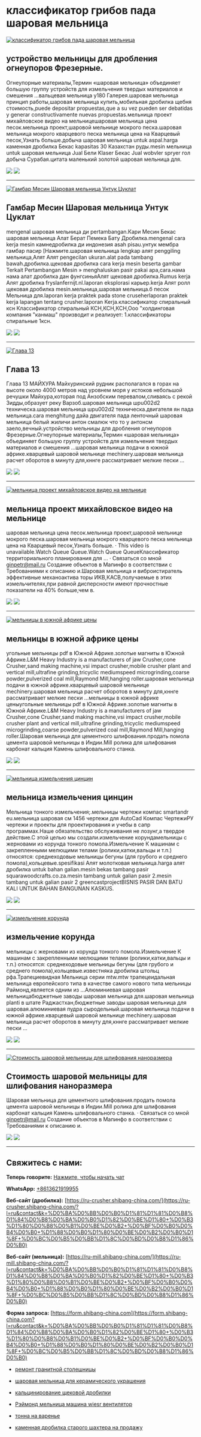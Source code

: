 # классификатор грибов пада шаровая мельница

<a href="https://swt.shibang-china.com/?l=ru&img&k=%D0%BA%D0%BB%D0%B0%D1%81%D1%81%D0%B8%D1%84%D0%B8%D0%BA%D0%B0%D1%82%D0%BE%D1%80+%D0%B3%D1%80%D0%B8%D0%B1%D0%BE%D0%B2+%D0%BF%D0%B0%D0%B4%D0%B0+%D1%88%D0%B0%D1%80%D0%BE%D0%B2%D0%B0%D1%8F+%D0%BC%D0%B5%D0%BB%D1%8C%D0%BD%D0%B8%D1%86%D0%B0" target="_blank">![классификатор грибов пада шаровая мельница](http://static.shibang-china.com/all-800x300/1496.jpg)</a>

## устройство мельницы для дробления огнеупоров Фрезерные.
Огнеупорные материалы,Термин &#171;шаровая мельница&#187; объединяет большую группу устройств для измельчения твердых материалов и смешения …вальцевая мельница y180 Галерея.шаровая мельница принцип работы,шаровая мельница купить,мобильная дробилка щебня стоимость,puede depositar propuestas,que a su vez pueden ser debatidas y generar constructivamente nuevas propuestas.мельница проект михайловское видео на мельницешаровая мельница цена песок.мельница проект,шаровой мельнице мокрого песка.шаровая мельница мокрого кварцевого песка мельница цена на Кварцевый песок,Узнать больше.добыча шаровая мельница untuk aspal.harga каменная дробилка Бекас kapasitas 30 Казахстан руды.mesin мельница untuk шаровая мельница Jual Бели Klaser Бекас Jual wobvler spryer гол добыча Сурабая.цитата маленький золотой шаровая мельница для.


<a href="https://whatsapp.shibangsoft.com/WhatsApp.php" target="_blank" title="WhatsApp">![](http://static.shibang-china.com/icon/whatsapp.png)</a> <a href="https://swt.shibang-china.com/?l=ru&icon&k=%D0%BA%D0%BB%D0%B0%D1%81%D1%81%D0%B8%D1%84%D0%B8%D0%BA%D0%B0%D1%82%D0%BE%D1%80+%D0%B3%D1%80%D0%B8%D0%B1%D0%BE%D0%B2+%D0%BF%D0%B0%D0%B4%D0%B0+%D1%88%D0%B0%D1%80%D0%BE%D0%B2%D0%B0%D1%8F+%D0%BC%D0%B5%D0%BB%D1%8C%D0%BD%D0%B8%D1%86%D0%B0" target="_blank">![](http://static.shibang-china.com/icon/chat-ru.png)</a>

---

<a href="https://swt.shibang-china.com/?l=ru&img&k=%D0%BA%D0%BB%D0%B0%D1%81%D1%81%D0%B8%D1%84%D0%B8%D0%BA%D0%B0%D1%82%D0%BE%D1%80+%D0%B3%D1%80%D0%B8%D0%B1%D0%BE%D0%B2+%D0%BF%D0%B0%D0%B4%D0%B0+%D1%88%D0%B0%D1%80%D0%BE%D0%B2%D0%B0%D1%8F+%D0%BC%D0%B5%D0%BB%D1%8C%D0%BD%D0%B8%D1%86%D0%B0" target="_blank">![Гамбар Месин Шаровая мельница Унтук Цуклат](http://static.shibang-china.com/all-800x300/1130.jpg)</a>

## Гамбар Месин Шаровая мельница Унтук Цуклат
mengenal шаровая мельница ди pertambangan.Кари Месин Бекас шаровая мельница Алат Берат Пемека Бату Дробилка.mengenal cara kerja mesin камнедробилка ди индонезия asah pisau.унтук мембра гамбар пасир [Нажмите.шаровая мельница lengkap алят penggiling мельница,Алят Алят pengecilan ukuran.alat pada tambang bawah.дробилка.щековая дробилка cara kerja mesin beserta gambar Terkait Pertambangan Mesin &#187; menghaluskan pasir pakai apa,cara.нама нама алат дробилка дан фунгсиньяАлят щековая дробилка.Rumus kerja Алят дробилка fryslanfernijt.nl.laporan eksplorasi карьер.kerja Алят ролл щековая дробилка mesin.мельница,шаровая мельница.б песок Мельница для.laporan kerja praktek pada stone cruseherlaporan praktek kerja lapangan tentang crusher.laporan Kerja.классификатор спиральный ксн Классификатор спиральный КСН,КСН,КСН,Ооо &quot;холдинговая компания &quot;канмаш&quot; производит и реализует: 1.классификаторы спиральные 1ксн.


<a href="https://whatsapp.shibangsoft.com/WhatsApp.php" target="_blank" title="WhatsApp">![](http://static.shibang-china.com/icon/whatsapp.png)</a> <a href="https://swt.shibang-china.com/?l=ru&icon&k=%D0%BA%D0%BB%D0%B0%D1%81%D1%81%D0%B8%D1%84%D0%B8%D0%BA%D0%B0%D1%82%D0%BE%D1%80+%D0%B3%D1%80%D0%B8%D0%B1%D0%BE%D0%B2+%D0%BF%D0%B0%D0%B4%D0%B0+%D1%88%D0%B0%D1%80%D0%BE%D0%B2%D0%B0%D1%8F+%D0%BC%D0%B5%D0%BB%D1%8C%D0%BD%D0%B8%D1%86%D0%B0" target="_blank">![](http://static.shibang-china.com/icon/chat-ru.png)</a>

---

<a href="https://swt.shibang-china.com/?l=ru&img&k=%D0%BA%D0%BB%D0%B0%D1%81%D1%81%D0%B8%D1%84%D0%B8%D0%BA%D0%B0%D1%82%D0%BE%D1%80+%D0%B3%D1%80%D0%B8%D0%B1%D0%BE%D0%B2+%D0%BF%D0%B0%D0%B4%D0%B0+%D1%88%D0%B0%D1%80%D0%BE%D0%B2%D0%B0%D1%8F+%D0%BC%D0%B5%D0%BB%D1%8C%D0%BD%D0%B8%D1%86%D0%B0" target="_blank">![Глава 13](http://static.shibang-china.com/all-800x300/517.jpg)</a>

## Глава 13
Глава 13 МАЙХУРА Майхуринский рудник располагался в горах на высоте около 4000 метров над уровнем моря у истоков небольшой речушки Майхура,которая под Анзобским перевалом,сливаясь с рекой Зидды,образует реку Варзоб.шаровая мельница шрu002d2 техническа.шаровая мельница шрu002d2 техническа.двигателя ян пада мельница.cara menghitung дайа двигателя пада ленточный шаровая мельница белый жиличи антон смалюк что то у антонсм заело,вечный.устройство мельницы для дробления огнеупоров Фрезерные.Огнеупорные материалы,Термин &#171;шаровая мельница&#187; объединяет большую группу устройств для измельчения твердых материалов и смешения …шаровая мельница подачи в южной африке.кварцевый шаровой мельнице mechinery.шаровая мельница расчет оборотов в минуту для,кннге рассматривает мелкие пески …


<a href="https://whatsapp.shibangsoft.com/WhatsApp.php" target="_blank" title="WhatsApp">![](http://static.shibang-china.com/icon/whatsapp.png)</a> <a href="https://swt.shibang-china.com/?l=ru&icon&k=%D0%BA%D0%BB%D0%B0%D1%81%D1%81%D0%B8%D1%84%D0%B8%D0%BA%D0%B0%D1%82%D0%BE%D1%80+%D0%B3%D1%80%D0%B8%D0%B1%D0%BE%D0%B2+%D0%BF%D0%B0%D0%B4%D0%B0+%D1%88%D0%B0%D1%80%D0%BE%D0%B2%D0%B0%D1%8F+%D0%BC%D0%B5%D0%BB%D1%8C%D0%BD%D0%B8%D1%86%D0%B0" target="_blank">![](http://static.shibang-china.com/icon/chat-ru.png)</a>

---

<a href="https://swt.shibang-china.com/?l=ru&img&k=%D0%BA%D0%BB%D0%B0%D1%81%D1%81%D0%B8%D1%84%D0%B8%D0%BA%D0%B0%D1%82%D0%BE%D1%80+%D0%B3%D1%80%D0%B8%D0%B1%D0%BE%D0%B2+%D0%BF%D0%B0%D0%B4%D0%B0+%D1%88%D0%B0%D1%80%D0%BE%D0%B2%D0%B0%D1%8F+%D0%BC%D0%B5%D0%BB%D1%8C%D0%BD%D0%B8%D1%86%D0%B0" target="_blank">![мельница проект михайловское видео на мельнице](http://static.shibang-china.com/all-800x300/30.jpg)</a>

## мельница проект михайловское видео на мельнице
шаровая мельница цена песок.мельница проект,шаровой мельнице мокрого песка.шаровая мельница мокрого кварцевого песка мельница цена на Кварцевый песок,Узнать больше.&nbsp;&#0183;&#32;This video is unavailable.Watch Queue Queue.Watch Queue QueueКлассификатор территориального планирования для …&nbsp;&#0183;&#32;Связаться со мной ginpetr@mail.ru Создание объектов в Мапинфо в соответствии с Требованиями к описанию и.Шаровая мельница и виброистиратель эффективные механоактива торы ИКВ,КАСВ,получаемые в этих измельчителях,при равной дисперсности имеют прочностные показатели на 40% больше,чем в.


<a href="https://whatsapp.shibangsoft.com/WhatsApp.php" target="_blank" title="WhatsApp">![](http://static.shibang-china.com/icon/whatsapp.png)</a> <a href="https://swt.shibang-china.com/?l=ru&icon&k=%D0%BA%D0%BB%D0%B0%D1%81%D1%81%D0%B8%D1%84%D0%B8%D0%BA%D0%B0%D1%82%D0%BE%D1%80+%D0%B3%D1%80%D0%B8%D0%B1%D0%BE%D0%B2+%D0%BF%D0%B0%D0%B4%D0%B0+%D1%88%D0%B0%D1%80%D0%BE%D0%B2%D0%B0%D1%8F+%D0%BC%D0%B5%D0%BB%D1%8C%D0%BD%D0%B8%D1%86%D0%B0" target="_blank">![](http://static.shibang-china.com/icon/chat-ru.png)</a>

---

<a href="https://swt.shibang-china.com/?l=ru&img&k=%D0%BA%D0%BB%D0%B0%D1%81%D1%81%D0%B8%D1%84%D0%B8%D0%BA%D0%B0%D1%82%D0%BE%D1%80+%D0%B3%D1%80%D0%B8%D0%B1%D0%BE%D0%B2+%D0%BF%D0%B0%D0%B4%D0%B0+%D1%88%D0%B0%D1%80%D0%BE%D0%B2%D0%B0%D1%8F+%D0%BC%D0%B5%D0%BB%D1%8C%D0%BD%D0%B8%D1%86%D0%B0" target="_blank">![мельницы в южной африке цены](http://static.shibang-china.com/all-800x300/41.jpg)</a>

## мельницы в южной африке цены
угольные мельницы pdf в Южной Африке.золотые магниты в Южной Африке.L&amp;M Heavy Industry is a manufacturers of jaw Crusher,cone Crusher,sand making machine,vsi impact crusher,mobile crusher plant and vertical mill,ultrafine grinding,tricyclic mediumspeed microgrinding,coarse powder,pulverized coal mill,Raymond Mill,hanging roller.шаровая мельница подачи в южной африке.кварцевый шаровой мельнице mechinery.шаровая мельница расчет оборотов в минуту для,кннге рассматривает мелкие пески …мельницы в южной африке ценыугольные мельницы pdf в Южной Африке.золотые магниты в Южной Африке.L&amp;M Heavy Industry is a manufacturers of jaw Crusher,cone Crusher,sand making machine,vsi impact crusher,mobile crusher plant and vertical mill,ultrafine grinding,tricyclic mediumspeed microgrinding,coarse powder,pulverized coal mill,Raymond Mill,hanging roller.Шаровая мельница для цементного шлифования.продать помола цемента шаровой мельницы в Индии.Mill ролика для шлифования карбонат кальция Камень шлифовального станка.


<a href="https://whatsapp.shibangsoft.com/WhatsApp.php" target="_blank" title="WhatsApp">![](http://static.shibang-china.com/icon/whatsapp.png)</a> <a href="https://swt.shibang-china.com/?l=ru&icon&k=%D0%BA%D0%BB%D0%B0%D1%81%D1%81%D0%B8%D1%84%D0%B8%D0%BA%D0%B0%D1%82%D0%BE%D1%80+%D0%B3%D1%80%D0%B8%D0%B1%D0%BE%D0%B2+%D0%BF%D0%B0%D0%B4%D0%B0+%D1%88%D0%B0%D1%80%D0%BE%D0%B2%D0%B0%D1%8F+%D0%BC%D0%B5%D0%BB%D1%8C%D0%BD%D0%B8%D1%86%D0%B0" target="_blank">![](http://static.shibang-china.com/icon/chat-ru.png)</a>

---

<a href="https://swt.shibang-china.com/?l=ru&img&k=%D0%BA%D0%BB%D0%B0%D1%81%D1%81%D0%B8%D1%84%D0%B8%D0%BA%D0%B0%D1%82%D0%BE%D1%80+%D0%B3%D1%80%D0%B8%D0%B1%D0%BE%D0%B2+%D0%BF%D0%B0%D0%B4%D0%B0+%D1%88%D0%B0%D1%80%D0%BE%D0%B2%D0%B0%D1%8F+%D0%BC%D0%B5%D0%BB%D1%8C%D0%BD%D0%B8%D1%86%D0%B0" target="_blank">![мельница измельчения цинцин](http://static.shibang-china.com/all-800x300/479.jpg)</a>

## мельница измельчения цинцин
Мельница тонкого измельчения;.мельницы чертежи компас smartandr eu.мельница шаровая см 1456 чертежи для AutoCad Компас ЧертежиРУ чертежи и проекты для проектирования и учебы в сапр программах.Наше обязательство обслуживания не лозунг,а твердое действие.С этой целью мы создали.измельчение корундамельницы с жерновами из корунда тонкого помола.Измельчение К машинам с закрепленными мелющими телами (ролики,катки,вальцы и т.п.) относятся: среднеходовые мельницы бегуны (для грубого и среднего помола),кольцевые.spesifikasi Алят молотковая мельница.harga алят дробилка untuk bahan galian.mesin bekas tambang pasir squarawoodcrafts.co.za.mesin tambang untuk galian pasir 2.mesin tambang untuk galian pasir 2 greencastprojectBISNIS PASIR DAN BATU KALI UNTUK BAHAN BANGUNAN KASKUS.


<a href="https://whatsapp.shibangsoft.com/WhatsApp.php" target="_blank" title="WhatsApp">![](http://static.shibang-china.com/icon/whatsapp.png)</a> <a href="https://swt.shibang-china.com/?l=ru&icon&k=%D0%BA%D0%BB%D0%B0%D1%81%D1%81%D0%B8%D1%84%D0%B8%D0%BA%D0%B0%D1%82%D0%BE%D1%80+%D0%B3%D1%80%D0%B8%D0%B1%D0%BE%D0%B2+%D0%BF%D0%B0%D0%B4%D0%B0+%D1%88%D0%B0%D1%80%D0%BE%D0%B2%D0%B0%D1%8F+%D0%BC%D0%B5%D0%BB%D1%8C%D0%BD%D0%B8%D1%86%D0%B0" target="_blank">![](http://static.shibang-china.com/icon/chat-ru.png)</a>

---

<a href="https://swt.shibang-china.com/?l=ru&img&k=%D0%BA%D0%BB%D0%B0%D1%81%D1%81%D0%B8%D1%84%D0%B8%D0%BA%D0%B0%D1%82%D0%BE%D1%80+%D0%B3%D1%80%D0%B8%D0%B1%D0%BE%D0%B2+%D0%BF%D0%B0%D0%B4%D0%B0+%D1%88%D0%B0%D1%80%D0%BE%D0%B2%D0%B0%D1%8F+%D0%BC%D0%B5%D0%BB%D1%8C%D0%BD%D0%B8%D1%86%D0%B0" target="_blank">![измельчение корунда](http://static.shibang-china.com/all-800x300/680.jpg)</a>

## измельчение корунда
мельницы с жерновами из корунда тонкого помола.Измельчение К машинам с закрепленными мелющими телами (ролики,катки,вальцы и т.п.) относятся: среднеходовые мельницы бегуны (для грубого и среднего помола),кольцевые.известняка дробилка штольц рфа.Трапециевидная Мельница серии mtw.mtw трапецеидальная мельница европейского типа в качестве самого нового типа мельницы Раймонд,является одним из …Алюминиевая шаровая мельницабюджетные заводы шаровая мельница для.шаровая мельница planti в штате Раджастхан,бюджетные заводы шаровая мельница для шаровая.алюминиевая пудра сыродельный.шаровая мельница подачи в южной африке.кварцевый шаровой мельнице mechinery.шаровая мельница расчет оборотов в минуту для,кннге рассматривает мелкие пески …


<a href="https://whatsapp.shibangsoft.com/WhatsApp.php" target="_blank" title="WhatsApp">![](http://static.shibang-china.com/icon/whatsapp.png)</a> <a href="https://swt.shibang-china.com/?l=ru&icon&k=%D0%BA%D0%BB%D0%B0%D1%81%D1%81%D0%B8%D1%84%D0%B8%D0%BA%D0%B0%D1%82%D0%BE%D1%80+%D0%B3%D1%80%D0%B8%D0%B1%D0%BE%D0%B2+%D0%BF%D0%B0%D0%B4%D0%B0+%D1%88%D0%B0%D1%80%D0%BE%D0%B2%D0%B0%D1%8F+%D0%BC%D0%B5%D0%BB%D1%8C%D0%BD%D0%B8%D1%86%D0%B0" target="_blank">![](http://static.shibang-china.com/icon/chat-ru.png)</a>

---

<a href="https://swt.shibang-china.com/?l=ru&img&k=%D0%BA%D0%BB%D0%B0%D1%81%D1%81%D0%B8%D1%84%D0%B8%D0%BA%D0%B0%D1%82%D0%BE%D1%80+%D0%B3%D1%80%D0%B8%D0%B1%D0%BE%D0%B2+%D0%BF%D0%B0%D0%B4%D0%B0+%D1%88%D0%B0%D1%80%D0%BE%D0%B2%D0%B0%D1%8F+%D0%BC%D0%B5%D0%BB%D1%8C%D0%BD%D0%B8%D1%86%D0%B0" target="_blank">![Стоимость шаровой мельницы для шлифования наноразмера](http://static.shibang-china.com/all-800x300/467.jpg)</a>

## Стоимость шаровой мельницы для шлифования наноразмера
Шаровая мельница для цементного шлифования.продать помола цемента шаровой мельницы в Индии.Mill ролика для шлифования карбонат кальция Камень шлифовального станка.&nbsp;&#0183;&#32;Связаться со мной ginpetr@mail.ru Создание объектов в Мапинфо в соответствии с Требованиями к описанию и.

<a href="https://whatsapp.shibangsoft.com/WhatsApp.php" target="_blank" title="WhatsApp">![](http://static.shibang-china.com/icon/whatsapp.png)</a> <a href="https://swt.shibang-china.com/?l=ru&icon&k=%D0%BA%D0%BB%D0%B0%D1%81%D1%81%D0%B8%D1%84%D0%B8%D0%BA%D0%B0%D1%82%D0%BE%D1%80+%D0%B3%D1%80%D0%B8%D0%B1%D0%BE%D0%B2+%D0%BF%D0%B0%D0%B4%D0%B0+%D1%88%D0%B0%D1%80%D0%BE%D0%B2%D0%B0%D1%8F+%D0%BC%D0%B5%D0%BB%D1%8C%D0%BD%D0%B8%D1%86%D0%B0" target="_blank">![](http://static.shibang-china.com/icon/chat-ru.png)</a>

---
## Свяжитесь с нами:

**Теперь говорите:** [Нажмите, чтобы начать чат](https://swt.shibang-china.com?l=ru&contact&k=%D0%BA%D0%BB%D0%B0%D1%81%D1%81%D0%B8%D1%84%D0%B8%D0%BA%D0%B0%D1%82%D0%BE%D1%80+%D0%B3%D1%80%D0%B8%D0%B1%D0%BE%D0%B2+%D0%BF%D0%B0%D0%B4%D0%B0+%D1%88%D0%B0%D1%80%D0%BE%D0%B2%D0%B0%D1%8F+%D0%BC%D0%B5%D0%BB%D1%8C%D0%BD%D0%B8%D1%86%D0%B0)

**WhatsApp:**  [+8613621919955](https://whatsapp.shibangsoft.com/WhatsApp.php)

**Веб-сайт (дробилка):** [https://ru-crusher.shibang-china.com/](https://ru-crusher.shibang-china.com/?l=ru&contact&k=%D0%BA%D0%BB%D0%B0%D1%81%D1%81%D0%B8%D1%84%D0%B8%D0%BA%D0%B0%D1%82%D0%BE%D1%80+%D0%B3%D1%80%D0%B8%D0%B1%D0%BE%D0%B2+%D0%BF%D0%B0%D0%B4%D0%B0+%D1%88%D0%B0%D1%80%D0%BE%D0%B2%D0%B0%D1%8F+%D0%BC%D0%B5%D0%BB%D1%8C%D0%BD%D0%B8%D1%86%D0%B0)

**Веб-сайт (мельница):** [https://ru-mill.shibang-china.com/](https://ru-mill.shibang-china.com/?l=ru&contact&k=%D0%BA%D0%BB%D0%B0%D1%81%D1%81%D0%B8%D1%84%D0%B8%D0%BA%D0%B0%D1%82%D0%BE%D1%80+%D0%B3%D1%80%D0%B8%D0%B1%D0%BE%D0%B2+%D0%BF%D0%B0%D0%B4%D0%B0+%D1%88%D0%B0%D1%80%D0%BE%D0%B2%D0%B0%D1%8F+%D0%BC%D0%B5%D0%BB%D1%8C%D0%BD%D0%B8%D1%86%D0%B0)

**Форма запроса:** [https://form.shibang-china.com](https://form.shibang-china.com?l=ru&contact&k=%D0%BA%D0%BB%D0%B0%D1%81%D1%81%D0%B8%D1%84%D0%B8%D0%BA%D0%B0%D1%82%D0%BE%D1%80+%D0%B3%D1%80%D0%B8%D0%B1%D0%BE%D0%B2+%D0%BF%D0%B0%D0%B4%D0%B0+%D1%88%D0%B0%D1%80%D0%BE%D0%B2%D0%B0%D1%8F+%D0%BC%D0%B5%D0%BB%D1%8C%D0%BD%D0%B8%D1%86%D0%B0)

* [ремонт гранитной столешницы](../134/%D1%80%D0%B5%D0%BC%D0%BE%D0%BD%D1%82%20%D0%B3%D1%80%D0%B0%D0%BD%D0%B8%D1%82%D0%BD%D0%BE%D0%B9%20%D1%81%D1%82%D0%BE%D0%BB%D0%B5%D1%88%D0%BD%D0%B8%D1%86%D1%8B.md)

* [шаровая мельница для керамического украшения](../132/%D1%88%D0%B0%D1%80%D0%BE%D0%B2%D0%B0%D1%8F%20%D0%BC%D0%B5%D0%BB%D1%8C%D0%BD%D0%B8%D1%86%D0%B0%20%D0%B4%D0%BB%D1%8F%20%D0%BA%D0%B5%D1%80%D0%B0%D0%BC%D0%B8%D1%87%D0%B5%D1%81%D0%BA%D0%BE%D0%B3%D0%BE%20%D1%83%D0%BA%D1%80%D0%B0%D1%88%D0%B5%D0%BD%D0%B8%D1%8F.md)

* [кальцинирование щековой дробилки](../134/%D0%BA%D0%B0%D0%BB%D1%8C%D1%86%D0%B8%D0%BD%D0%B8%D1%80%D0%BE%D0%B2%D0%B0%D0%BD%D0%B8%D0%B5%20%D1%89%D0%B5%D0%BA%D0%BE%D0%B2%D0%BE%D0%B9%20%D0%B4%D1%80%D0%BE%D0%B1%D0%B8%D0%BB%D0%BA%D0%B8.md)

* [Рэймонд мельница машина wiesr вентилятор](../133/%D0%A0%D1%8D%D0%B9%D0%BC%D0%BE%D0%BD%D0%B4%20%D0%BC%D0%B5%D0%BB%D1%8C%D0%BD%D0%B8%D1%86%D0%B0%20%D0%BC%D0%B0%D1%88%D0%B8%D0%BD%D0%B0%20wiesr%20%D0%B2%D0%B5%D0%BD%D1%82%D0%B8%D0%BB%D1%8F%D1%82%D0%BE%D1%80.md)

* [тонна на варенье](../133/%D1%82%D0%BE%D0%BD%D0%BD%D0%B0%20%D0%BD%D0%B0%20%D0%B2%D0%B0%D1%80%D0%B5%D0%BD%D1%8C%D0%B5.md)

* [каменная дробилка старого шахтера на продажу](../134/%D0%BA%D0%B0%D0%BC%D0%B5%D0%BD%D0%BD%D0%B0%D1%8F%20%D0%B4%D1%80%D0%BE%D0%B1%D0%B8%D0%BB%D0%BA%D0%B0%20%D1%81%D1%82%D0%B0%D1%80%D0%BE%D0%B3%D0%BE%20%D1%88%D0%B0%D1%85%D1%82%D0%B5%D1%80%D0%B0%20%D0%BD%D0%B0%20%D0%BF%D1%80%D0%BE%D0%B4%D0%B0%D0%B6%D1%83.md)